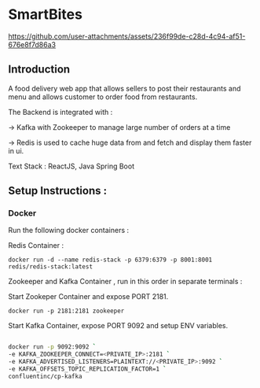 # SmartBites


https://github.com/user-attachments/assets/236f99de-c28d-4c94-af51-676e8f7d86a3


## Introduction

A food delivery web app that allows sellers to post their restaurants and menu and allows customer to order food from restaurants.

The Backend is integrated with : 

-> Kafka with Zookeeper to manage large number of orders at a time

-> Redis is used to cache huge data from and fetch and display them faster in ui.

Text Stack : ReactJS, Java Spring Boot


## Setup Instructions :

### Docker

Run the following docker containers :

Redis Container :

`docker run -d --name redis-stack -p 6379:6379 -p 8001:8001 redis/redis-stack:latest`

Zookeeper and Kafka Container , run in this order in separate terminals :

Start Zookeper Container and expose PORT 2181.

`docker run -p 2181:2181 zookeeper`

Start Kafka Container, expose PORT 9092 and setup ENV variables.

```bash 

docker run -p 9092:9092 `
-e KAFKA_ZOOKEEPER_CONNECT=<PRIVATE_IP>:2181 `
-e KAFKA_ADVERTISED_LISTENERS=PLAINTEXT://<PRIVATE_IP>:9092 `
-e KAFKA_OFFSETS_TOPIC_REPLICATION_FACTOR=1 `
confluentinc/cp-kafka
```






